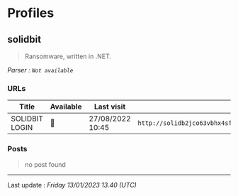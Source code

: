 # Profiles

## **solidbit**

> Ransomware, written in .NET.

_Parser : `Not available`_

### URLs
| Title | Available | Last visit | fqdn | Screenshot 
|---|---|---|---|---|
| SOLIDBIT LOGIN | 🔴 | 27/08/2022 10:45 | `http://solidb2jco63vbhx4sfimnqmwhtdjk4jbbgq7a24cmzzkfse4rduxgid.onion` | ❌ | 

### Posts

> no post found


 --- 


Last update : _Friday 13/01/2023 13.40 (UTC)_
